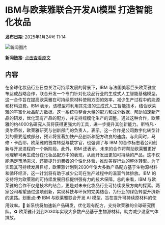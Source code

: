 # IBM与欧莱雅联合开发AI模型 打造智能化妆品

**发布日期**: 2025年1月24号 11:14

![新闻图片](https://pic.chinaz.com/picmap/202005261144274731_0.jpg)

**新闻链接**: [点击查看原文](https://www.aibase.com/zh/news/14982)

## 内容

在全球化妆品行业日益关注可持续发展的背景下，IBM 与法国美容巨头欧莱雅宣布达成战略合作，联合开发一个专门针对化妆品行业的生成式人工智能基础模型。这一合作旨在提高欧莱雅在可持续原材料使用方面的效率，减少生产过程中的能源和材料浪费。IBM 表示，该模型将利用其先进的生成式人工智能技术，结合欧莱雅的丰富化妆品配方数据。这一系统将整合大量的配方和成分数据，帮助加速新产品的研发，优化现有产品的配方，并支持规模化生产的调整。通过这种合作，欧莱雅的约4000名研究人员将获得更强大的工具，进一步提升其创新能力。斯特凡・奥尔蒂兹，欧莱雅研究与创新部门的负责人，表示，这一合作是公司数字化转型计划的重要组成部分，预计将显著加快产品创新和配方改良的速度。与此同时，马修・卡西耶，欧莱雅的首席转型与数字官，也强调了与 IBM 的合作标志着公司创新与开发进程的一个新阶段。此外，IBM 还表示，未来的合作将帮助欧莱雅更好地理解可再生成分在化妆品配方中的表现，从而开发出更加可持续的产品。这不仅能满足市场需求，还能提升消费者的个性化体验，推动美容行业的整体转型。为了实现其可持续发展目标，欧莱雅计划到2030年使大多数产品配方基于生物源材料和循环经济，这一计划将有助于减少公司在生产过程中的温室气体排放。IBM 的支持将为欧莱雅的可持续发展目标提供强有力的技术保障。总的来看，IBM 与欧莱雅的合作不仅是技术的结合，更是对未来化妆品行业可持续发展方向的探索。两家公司希望通过这项创新，实现科技与环保的完美结合，为行业的绿色转型开辟新的道路。划重点:🌍 IBM 与欧莱雅联合开发 AI 模型，旨在提升可持续原材料的使用效率。🧪 新系统将加速新产品研发，优化现有配方，支持欧莱雅的全球研究团队。♻️ 欧莱雅计划到2030年实现大多数产品基于生物源材料，助力减少温室气体排放。
